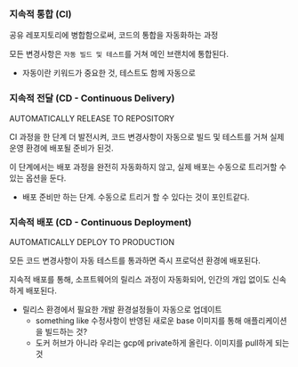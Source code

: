 ### 지속적 통합 (CI)

공유 레포지토리에 병합함으로써, 코드의 통합을 자동화하는 과정

모든 변경사항은 `자동 빌드 및 테스트`를 거쳐 메인 브랜치에 통합된다.

- 자동이란 키워드가 중요한 것, 테스트도 함께 자동으로

### 지속적 전달 (CD - Continuous Delivery)

AUTOMATICALLY RELEASE TO REPOSITORY

CI 과정을 한 단계 더 발전시켜, 코드 변경사항이 자동으로 빌드 및 테스트를 거쳐 실제 운영 환경에 배포될 준비가 된것.

이 단계에서는 배포 과정을 완전히 자동화하지 않고, 실제 배포는 수동으로 트리거할 수 있는 옵션을 둔다.

- 배포 준비만 하는 단계. 수동으로 트리거 할 수 있다는 것이 포인트같다.

### 지속적 배포 (CD - Continuous Deployment)

AUTOMATICALLY DEPLOY TO PRODUCTION

모든 코드 변경사항이 자동 테스트를 통과하면 즉시 프로덕션 환경에 배포된다.

지속적 배포를 통해, 소프트웨어의 릴리스 과정이 자동화되어, 인간의 개입 없이도 신속하게 배포된다.

- 릴리스 환경에서 필요한 개발 환경설정들이 자동으로 업데이트
  - something like 수정사항이 반영된 새로운 base 이미지를 통해 애플리케이션을 빌드하는 것?
  - 도커 허브가 아니라 우리는 gcp에 private하게 올린다. 이미지를 pull하게 되는것

